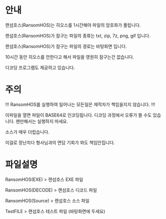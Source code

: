 # 안내
랜섬호스(RansomHOS)는 히오스를 1시간해야 파일의 암호화가 풀립니다.

랜섬호스(RansomHOS)가 잠구는 파일의 종류는 txt, zip, 7z, png, gif 입니다.

랜섬호스(RansomHOS)가 잠구는 파일의 경로는 바탕화면 입니다.

10시간 동안 히오스를 안한다고 해서 파일을 영원히 잠구는건 없습니다.

디코딩 프로그램도 제공하고 있습니다.

# 주의
!!!  RansomHOS를 실행하여 일어나는 모든일은 제작자가 책임을지지 않습니다.  !!!

이파일을 열면 파일이 BASE64로 인코딩됩니다. 디코딩 과정에서 오류가 뜰 수도 있습니다. 왠만해서는 실행하지 마세요.

소스가 매우 더럽습니다.

이걸로 장난치다 형사님과의 면담 기회가 와도 책임안집니다.

# 파일설명

RansomHOS(EXE) > 랜섬호스 EXE 파일

RansomHOS(DECODE) > 랜섬호스 디코드 파일

RansomHOS(Source) > 랜섬호스 소스 파일

TestFILE > 랜섬호스 테스트 파일 (바탕화면에 두세요)
